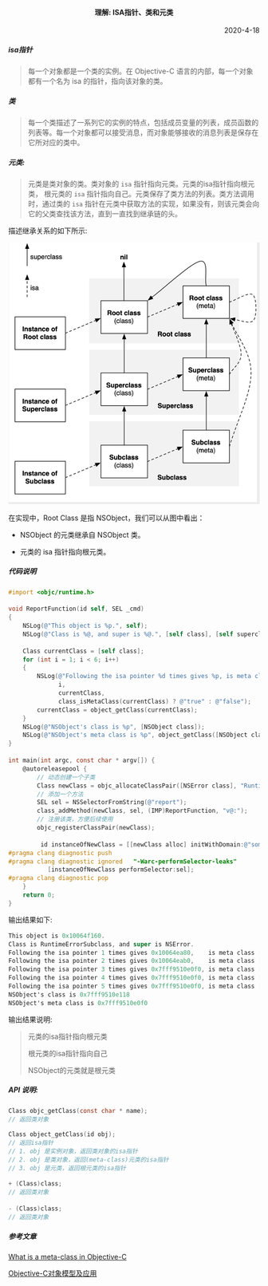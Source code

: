 

#### <p align="center">理解: ISA指针、类和元类</p>

<p align="right">2020-4-18</p>



##### isa指针

> 每一个对象都是一个类的实例。在 Objective-C 语言的内部，每一个对象都有一个名为 isa 的指针，指向该对象的类。



##### 类

> 每一个类描述了一系列它的实例的特点，包括成员变量的列表，成员函数的列表等。每一个对象都可以接受消息，而对象能够接收的消息列表是保存在它所对应的类中。



##### 元类:

> 元类是类对象的类。类对象的 `isa` 指针指向元类。元类的isa指针指向根元类， 根元类的 `isa` 指针指向自己。元类保存了类方法的列表。类方法调用时，通过类的 `isa` 指针在元类中获取方法的实现，如果没有，则该元类会向它的父类查找该方法，直到一直找到继承链的头。



描述继承关系的如下所示:

![图片](./../../../images/runtime/class_diagram.png)



在实现中，Root Class 是指 NSObject，我们可以从图中看出：

- NSObject 的元类继承自 NSObject 类。

- 元类的 isa 指针指向根元类。



##### 代码说明

```objective-c
#import <objc/runtime.h>

void ReportFunction(id self, SEL _cmd)
{
    NSLog(@"This object is %p.", self);
    NSLog(@"Class is %@, and super is %@.", [self class], [self superclass]);
    
    Class currentClass = [self class];
    for (int i = 1; i < 6; i++)
    {
        NSLog(@"Following the isa pointer %d times gives %p, is meta class [%@]",
              i,
              currentClass,
              class_isMetaClass(currentClass) ? @"true" : @"false");
        currentClass = object_getClass(currentClass);
    }
    NSLog(@"NSObject's class is %p", [NSObject class]);
    NSLog(@"NSObject's meta class is %p", object_getClass([NSObject class]));
}

int main(int argc, const char * argv[]) {
    @autoreleasepool {
      	// 动态创建一个子类
        Class newClass = objc_allocateClassPair([NSError class], "RuntimeErrorSubclass", 0);
      	// 添加一个方法
        SEL sel = NSSelectorFromString(@"report");
        class_addMethod(newClass, sel, (IMP)ReportFunction, "v@:");
        // 注册该类，方便后续使用
        objc_registerClassPair(newClass);
            
         id instanceOfNewClass = [[newClass alloc] initWithDomain:@"someDomain" code:0 userInfo:nil];
#pragma clang diagnostic push
#pragma clang diagnostic ignored   "-Warc-performSelector-leaks"
           [instanceOfNewClass performSelector:sel];
#pragma clang diagnostic pop
    }
    return 0;
}
```



输出结果如下:

```objective-c
This object is 0x10064f160.
Class is RuntimeErrorSubclass, and super is NSError.
Following the isa pointer 1 times gives 0x10064ea80,    is meta class [false]
Following the isa pointer 2 times gives 0x10064eab0,    is meta class [true]
Following the isa pointer 3 times gives 0x7fff9510e0f0, is meta class [true]
Following the isa pointer 4 times gives 0x7fff9510e0f0, is meta class [true]
Following the isa pointer 5 times gives 0x7fff9510e0f0, is meta class [true]
NSObject's class is 0x7fff9510e118
NSObject's meta class is 0x7fff9510e0f0
```



输出结果说明:

> 元类的isa指针指向根元类
>
> 根元类的isa指针指向自己
>
> NSObject的元类就是根元类



##### API 说明:

```objective-c
Class objc_getClass(const char * name);
// 返回类对象
```



```objective-c
Class object_getClass(id obj);
// 返回isa指针
// 1. obj 是实例对象，返回类对象的isa指针
// 2. obj 是类对象，返回(meta-class)元类的isa指针
// 3. obj 是元类，返回根元类的isa指针
```



```objective-c
+ (Class)class;
// 返回类对象

- (Class)class;
// 返回类对象
```



##### 参考文章

[What is a meta-class in Objective-C](http://www.cocoawithlove.com/2010/01/what-is-meta-class-in-objective-c.html)

[Objective-C对象模型及应用](https://blog.devtang.com/2013/10/15/objective-c-object-model/)

